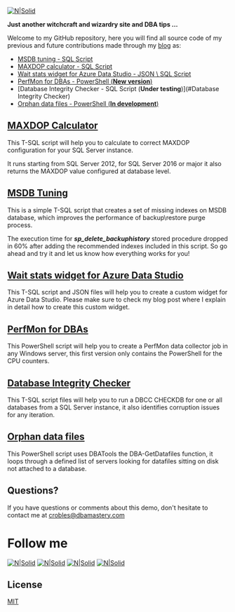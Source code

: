 [![N|Solid](http://dbamastery.com/wp-content/uploads/2019/01/cropped-DBM-LOGO-2.png)](http://dbamastery.com/)

**Just another witchcraft and wizardry site and DBA tips …**

Welcome to my GitHub repository, here you will find all source code of my previous and future contributions made through my [blog] as:

- [MSDB tuning - SQL Script](#msdb-tuning)
- [MAXDOP calculator - SQL Script](#maxdop-calculator)
- [Wait stats widget for Azure Data Studio - JSON \ SQL Script](#wait-stats-widget-for-Azure-Data-Studio)
- [PerfMon for DBAs - PowerShell (**New version**)](#perfMon-for-dbas)
- [Database Integrity Checker - SQL Script (**Under testing**)](#Database Integrity Checker)
- [Orphan data files - PowerShell (**In development**)](#orphan-data-files)

## [MAXDOP Calculator](./MAXDOP%20Calculator)
This T-SQL script will help you to calculate to correct MAXDOP configuration for your SQL Server instance.

It runs starting from SQL Server 2012, for SQL Server 2016 or major it also returns the MAXDOP value configured at database level.

## [MSDB Tuning](./MSDB%20Tuning)
This is a simple T-SQL script that creates a set of missing indexes on MSDB database, which improves the performance of backup\restore purge process.

The execution time for **_sp_delete_backuphistory_** stored procedure dropped in 60% after adding the recommended indexes included in this script. So go ahead and try it and let us know how everything works for you!

## [Wait stats widget for Azure Data Studio](./WaitStats%20widget)
This T-SQL script and JSON files will help you to create a custom widget for Azure Data Studio. Please make sure to check my blog post where I explain in detail how to create this custom widget.

## [PerfMon for DBAs](./PerfMon%20for%20DBAs)
This PowerShell script will help you to create a PerfMon data collector job in any Windows server, this first version only contains the PowerShell for the CPU counters.

## [Database Integrity Checker](./Database%20Integrity%20Checker)
This T-SQL script files will help you to run a DBCC CHECKDB for one or all databases from a SQL Server instance, it also identifies corruption issues for any iteration.

## [Orphan data files](./Orphan%20data%20files)
This PowerShell script uses DBATools the DBA-GetDatafiles function, it loops through a defined list of servers looking for datafiles sitting on disk not attached to a database.

## Questions?
If you have questions or comments about this demo, don't hesitate to contact me at <crobles@dbamastery.com>

# Follow me
[![N|Solid](http://dbamastery.com/wp-content/uploads/2018/08/if_twitter_circle_color_107170.png)](https://twitter.com/dbamastery) [![N|Solid](http://dbamastery.com/wp-content/uploads/2018/08/if_github_circle_black_107161.png)](https://github.com/dbamaster) [![N|Solid](http://dbamastery.com/wp-content/uploads/2018/08/if_linkedin_circle_color_107178.png)](https://www.linkedin.com/in/croblesdba/) [![N|Solid](http://dbamastery.com/wp-content/uploads/2018/08/if_browser_1055104.png)](http://dbamastery.com/)

## License
[MIT](/LICENSE.md)

[blog]: <http://dbamastery.com/>
